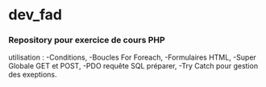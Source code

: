 # dev_fad
### Repository pour exercice de cours PHP
utilisation :
-Conditions,
-Boucles For Foreach,
-Formulaires HTML,
-Super Globale GET et POST,
-PDO requête SQL préparer,
-Try Catch pour gestion des exeptions.